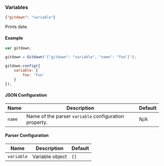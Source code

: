 ### Variables

<!-- gitdown: off -->
```json
{"gitdown": "variable"}
```
<!-- gitdown: on -->

Prints date.

#### Example

<!-- gitdown: off -->
```js
var gitdown;

gitdown = Gitdown('{"gitdown": "variable", "name": "foo"}');

gitdown.config({
    variable: {
        foo: 'Foo'
    }
});
```
<!-- gitdown: on -->

#### JSON Configuration

| Name | Description | Default |
| --- | --- | --- |
| `name` | Name of the parser `variable` configuration property.  | N/A |

#### Parser Configuration

| Name | Description | Default |
| --- | --- | --- |
| `variable` | Variable object | `{}` |
